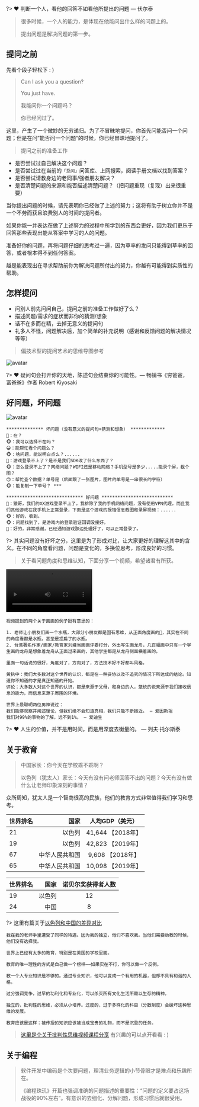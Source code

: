 
?> ❤️ 判断一个人，看他的回答不如看他所提出的问题 — 伏尔泰
>很多时候，一个人的能力，是体现在他能问出什么样的问题上的。
>
>提出问题是解决问题的第一步。

## 提问之前
先看个段子轻松下 : )
> Can I ask you a question? 
> 
> You just have.
> 
> 我能问你一个问题吗？
> 
> 你已经问过了。

这里，产生了一个微妙的无穷递归。为了不冒昧地提问，你首先问能否问一个问题；但是在问”能否问一个问题“的时候，你已经冒昧地提问了。


>提问之前的准备工作
- 是否尝试过自己解决这个问题？
- 是否尝试过在当前的`「忢问」`问答库、上网搜索，阅读手册文档以找到答案？
- 是否尝试请教身边的老同事/强者朋友解决？
- 是否清楚问题的来源和能否描述清楚问题？（把问题重现（复现）出来很重要）

当你提出问题的时候，请先表明你已经做了上述的努力；这将有助于树立你并不是一个不劳而获且浪费别人的时间的提问者。

如果你能一并表达在做了上述努力的过程中所学到的东西会更好，因为我们更乐于回答那些表现出能从答案中学习的人的问题。

准备好你的问题，再将问题仔细的思考过一遍，因为草率的发问只能得到草率的回答，或者根本得不到任何答案。

越是能表现出在寻求帮助前你为解决问题所付出的努力，你越有可能得到实质性的帮助。

## 怎样提问
- 问别人前先问问自己，提问之前的准备工作做好了么？
- 描述问题/需求的症状而非你的猜测/想象
- 话不在多而在精，去掉无意义的提问句
- 礼多人不怪，问题解决后，加个简单的补充说明（感谢和反馈问题的解决情况等等）

>偏技术型的提问艺术的思维导图参考

![avatar](../images/askart.jpeg)

?> ❤️ 疑问句会打开你的天地，陈述句会结束你的可能性。— 畅销书《穷爸爸，富爸爸》作者 Robert Kiyosaki

## 好问题，坏问题

![avatar](../images/ask.jpg)


```
************** 坏问题（没有意义的提问句+猜测和想象） *************
🤪：在？
🐵：我可以选择不在吗？
😀：能帮忙看个问题么？
🐵：啥问题，能说明白点么？......
🙂：游戏登录不上了？是不是我们SDK改了什么东西了？
🐵：怎么登录不上了？网络问题？WIFI还是移动网络？手机型号是多少.....能录个屏，截个图？
🙃：帮忙查个数据？单号是（后面跟了一张图片，图片的单号是一串很长的字符）
🐵：能复制一下单号？ ***

***************************** 好问题 ***************************
🤪：猿哥，我们的XX游戏登录不上了，我排除了我的手机网络问题，没有使用VPN代理，而且我们其他游戏在我手机上正常登录，下面是这个游戏的报错信息截图和录屏视频：......
🐵：好的，收到。
🐵：问题找到了，是游戏内的登录验证回调没接好。
🤪：好的，非常感谢，已经通知游戏那边处理好了，可以正常登录了。
```
?> 其实问题没有好坏之分，这里是为了形成对比，让大家更好的理解这其中的含义。在不同的角度看问题，问题是变化的，多换位思考，形成良好的习惯。

>关于看问题角度和思维认知，下面分享一个视频，希望诸君有所获。

<video src="http://mov.bn.netease.com/open-movie/nos/mp4/2020/10/12/SD5AUAM1S_3_shd.mp4" style="width: 46%;" controls="controls"></video>

```
视频提到的两个关于画画的例子挺有意思的：

1. 老师让小朋友们画一个水瓶，大部分小朋友都是固有思维，从正面角度画的🍼，其实在不同的角度看都是水瓶，甚至是捏扁了的水瓶。
2. 台湾著名作家/画家/教育家刘墉当画画评委打分，外出写生画龙舟，几百幅画中只有一个学生画的龙舟是想象着龙舟从正面过来画的，其他学生都是从龙舟侧面横着画的。

里面一句话说的很好，角度对了，方向对了，方法技术好不好都叫风格。

黄执中：我们大多数对这个世界的认识，都是在一种妥协以及不追究的情况下所达成的结论。知道你不知道的才是真正知道的开始。
评论：大多数人对这个世界的认识，都是来源于父母，和身边的人，笼统的说来源于我们接收信息的能力，而信息来源于周围的环境。

世界上最聪明两位男神说过：
我们能够观察并阐述理论，但我们绝不会知道真相，我们只能不断接近。 — 爱因斯坦
我们对99%的事物的了解，远不到1%。 — 爱迪生

```

?> ❤️ 人生的价值，并不是用时间，而是用深度去衡量的。 — 列夫·托尔斯泰

## 关于教育
>中国家长：你今天在学校乖不乖啊？ 
> 
>以色列（犹太人）家长：今天有没有问老师回答不出的问题？今天有没有做什么让老师印象深刻的事情？

众所周知，犹太人是一个智商很高的民族，他们的教育方式非常值得我们学习和思考。

|世界排名|国家|人均GDP（美元）|
| :-----| ----: | :----: |
| 21 | 以色列 | 41,644 【2018年】 |
| 19 | 以色列 | 42,823 【2019年】 |
| 67 | 中华人民共和国 |  9,608  【2018年】 |
| 65 | 中华人民共和国 | 10,098 【2019年】 |


| 世界排名 | 国家 |  诺贝尔奖获得者人数 |
| :-----| ----: | :----: |
| 19 | 以色列 | 12 |
| 24 | 中国 | 8 |

?> 这里有篇关于[以色列和中国的差异对比](https://wenku.baidu.com/view/939f821dff00bed5b9f31d49.html)


```爱因斯坦的教育观
我在我的老师手里遭受了同样的待遇。因为我的独立，他们不喜欢我。当他们需要助教的时候，他们没有选择我。

世界上已经有太多的教育，特别是在美国的学校里面。

教育的唯一理性的方式是自己做一个榜样——如果实在不行，你可以做一个反例。

教一个人专业知识是不够的。通过专业知识，他可以变成一个有用的机器，但却不具有和谐的人格。

过分强调竞争，过早的功利化和专业化，可以杀灭所有文化生活所赖以生存的精神。

独立的，批判性的思维，必须从小培养。过度的，过于多样化的科目（分数制度）会破坏这种思维的发展。

教育应该是这样：被传授的知识应该被当成宝贵的礼物，而不是沉重的任务。
```

>[这里是个关于批判性思维视频课程分享](http://open.163.com/newview/movie/courseintro?newurl=%2Fspecial%2Fcuvocw%2Fpipanxingsiwei.html)  有兴趣的可以点开看看 : )

## 关于编程
>软件开发中编码是个次要问题，理清业务逻辑的小节骨眼才是难点和乐趣所在。
>
>《编程珠玑》开篇也强调准确的问题描述的重要性：“问题的定义要占这场战役的90%左右”。有意识的去细化、分解问题，形成习惯后就很受用。
